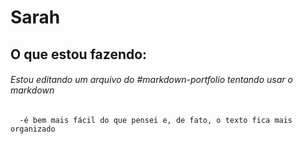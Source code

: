 # Sarah
## O que estou fazendo:
###### Estou editando um arquivo do #markdown-portfolio tentando usar o markdown
      -é bem mais fácil do que pensei e, de fato, o texto fica mais organizado
